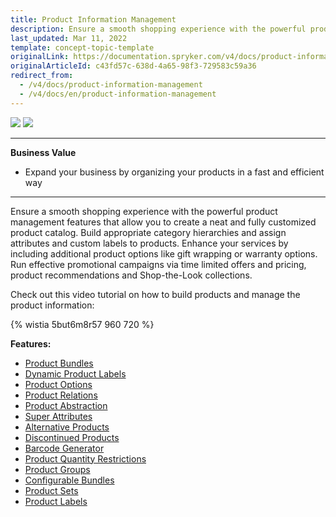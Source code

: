 ```yaml
---
title: Product Information Management
description: Ensure a smooth shopping experience with the powerful product management features that allow you to create a neat and fully customized product catalog.
last_updated: Mar 11, 2022
template: concept-topic-template
originalLink: https://documentation.spryker.com/v4/docs/product-information-management
originalArticleId: c43fd57c-638d-4a65-98f3-729583c59a36
redirect_from:
  - /v4/docs/product-information-management
  - /v4/docs/en/product-information-management
---
```


<div class='feature-text'>
    <div class='feature-images'>
    <img class="light-mode" src="https://spryker.s3.eu-central-1.amazonaws.com/docs/Document+360/Capabilities+icons/light/Product+Management.svg"/>
    <img class="dark-mode" src="https://spryker.s3.eu-central-1.amazonaws.com/docs/Document+360/Capabilities+icons/dark/Product+Management.svg"/>
    </div>
    <div class="feature-text-wrap">

***
**Business Value**
* Expand your business by organizing your products in a fast and efficient way
***
</div>
</div>

Ensure a smooth shopping experience with the powerful product management features that allow you to create a neat and fully customized product catalog. Build appropriate category hierarchies and assign attributes and custom labels to products. Enhance your services by including additional product options like gift wrapping or warranty options. Run effective promotional campaigns via time limited offers and pricing, product recommendations and Shop-the-Look collections.


Check out this video tutorial on how to build products and manage the product information:

{% wistia 5but6m8r57 960 720 %}


**Features:**
- [Product Bundles](/docs/scos/user/features/{{page.version}}/product-bundles-feature-overview.html)
- [Dynamic Product Labels](/docs/scos/user/features/{{page.version}}/product-labels-feature-overview.html#dynamic-product-label)
- [Product Options](/docs/scos/user/features/{{page.version}}/product-options-feature-overview.html)
- [Product Relations](/docs/scos/user/features/{{page.version}}/product-relations-feature-overview.html)
- [Product Abstraction](/docs/scos/user/features/{{page.version}}/product-feature-overview/product-feature-overview.html)
- [Super Attributes](/docs/scos/user/features/202005.0/product-information-management/super-attributes.html)
- [Alternative Products](/docs/scos/user/features/{{page.version}}/alternative-products-feature-overview.html)
- [Discontinued Products](/docs/scos/user/features/{{page.version}}/product-feature-overview/discontinued-products-overview.html)
- [Barcode Generator](/docs/scos/user/features/{{page.version}}/product-barcode-feature-overview.html)
- [Product Quantity Restrictions](/docs/scos/user/features/{{page.version}}/product-information-management/product-quantity-restrictions/product-quantity-restrictions.html)
- [Product Groups](/docs/scos/user/features/{{page.version}}/product-groups-feature-overview.html)
- [Configurable Bundles](/docs/scos/user/features/{{page.version}}/configurable-bundle-feature-overview.html)
- [Product Sets](/docs/scos/user/features/{{page.version}}/product-sets-feature-overview.html)
- [Product Labels](/docs/scos/user/features/{{page.version}}/product-labels-feature-overview.html)
